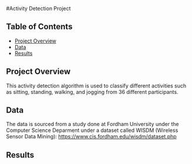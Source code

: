 #Activity Detection Project


## Table of Contents
- [Project Overview](#project-overview)
- [Data](#data)
- [Results](#results)
  

## Project Overview
This activity detection algorithm is used to classify different activities such as sitting, standing, walking, and jogging from 36 different participants.

## Data
The data is sourced from a study done at Fordham University under the Computer Science Deparment under a dataset called WISDM (Wireless Sensor Data Mining): https://www.cis.fordham.edu/wisdm/dataset.php

## Results

